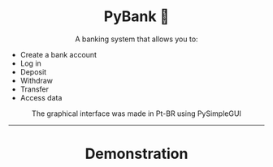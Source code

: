 <h1 style="text-align:center">PyBank 💸</h1>
<p style="text-align:center">A banking system that allows you to:<p>

<ul>
        <li>Create a bank account</li>
        <li>Log in</li>
        <li>Deposit</li>
        <li>Withdraw</li>
        <li>Transfer</li>
        <li>Access data</li>
</ul>

<p style="text-align:center">The graphical interface was made in Pt-BR using PySimpleGUI<p>
<hr>
<h1 style="text-align:center" > Demonstration </h1>


